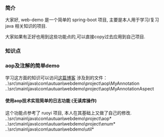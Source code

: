 ### 简介
大家好, web-demo 是一个简单的 spring-boot 项目, 主要是本人用于学习/复习 java 相关知识的项目.

大家如果有正好也用到这些功能点的,可以直接copy过去应用到自己项目.   

### 知识点
### aop及注解的简单demo
学习这方面的知识可以访问[这篇博客](http://autuan.top/2020/09/30/2020-09-30-annoation/)
涉及到的文件：  
..\src\main\java\com\autuan\webdemo\project\aop\MyAnnotation   
..\src\main\java\com\autuan\webdemo\project\aop\MyAnnotationAspect  

#### 使用aop技术实现简单的日志功能 (无读库操作)
这个功能点参考了 ruoyi 项目, 本人在其基础上又做了自己的修改.  
..\src\main\java\com\autuan\webdemo\project\aop\*  
..\src\main\java\com\autuan\webdemo\project\enum\*  
..\src\main\java\com\autuan\webdemo\util\*  